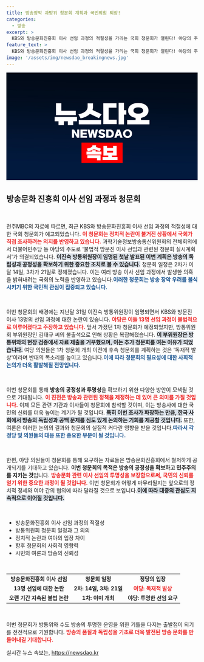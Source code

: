 ```yaml
---
title: 방송장악 과방위 청문회 계획과 국민의힘 퇴장!
categories:
  - 방송
excerpt: >
  KBS와 방송문화진흥회 이사 선임 과정의 적절성을 가리는 국회 청문회가 열린다! 야당의 주도로 진행되는 이번 청문회에서 불법 행위를 집중 추적하며, 여야 간의 찬반 논란이 치열해질 전망이다. 클릭해서 자세한 내용을 확인하세요!
feature_text: >
  KBS와 방송문화진흥회 이사 선임 과정의 적절성을 가리는 국회 청문회가 열린다! 야당의 주도로 진행되는 이번 청문회에서 불법 행위를 집중 추적하며, 여야 간의 찬반 논란이 치열해질 전망이다. 클릭해서 자세한 내용을 확인하세요!
image: '/assets/img/newsdao_breakingnews.jpg'
---
```


<p><img src="/assets/img/newsdao_breakingnews.jpg" alt="cryptoinkorea 속보" /></p>

<h2 data-ke-size="size26">방송문화 진흥회 이사 선임 과정과 청문회</h2>

<p data-ke-size="size16">&nbsp;</p>

<p>전주MBC의 자료에 따르면, 최근 KBS와 방송문화진흥회 이사 선임 과정의 적절성에 대한 국회 청문회가 예고되었습니다. <b><span style="color: #ee2323;">이 청문회는 정치적 논란이 불거진 상황에서 국회가 직접 조사하려는 의지를 반영하고 있습니다.</span></b> 과학기술정보방송통신위원회의 전체회의에서 더불어민주당 등 야당의 주도로 '불법적 방문진 이사 선임과 관련된 청문회 실시계획서'가 의결되었습니다. <b><span style="background-color: #21538527;">이진숙 방통위원장이 임명된 첫날 발표된 이번 계획은 방송의 독립성과 공정성을 확보하기 위한 중요한 조치로 볼 수 있습니다.</span></b> 청문회 일정은 2차가 이달 14일, 3차가 21일로 정해졌습니다. 이는 여러 방송 이사 선임 과정에서 발생한 의혹을 밝혀내려는 국회의 노력을 반영하고 있습니다.<b><span style="color: #1a5490;">이러한 청문회는 방송 장악 우려를 불식시키기 위한 국민적 관심이 집중되고 있습니다.</span></b></p>

<p data-ke-size="size16">&nbsp;</p>

<p>이번 청문회의 배경에는 지난달 31일 이진숙 방통위원장이 임명되면서 KBS와 방문진 이사 13명의 선임 과정에 대한 논란이 있습니다. <b><span style="color: #ee2323;">야당은 이들 13명 선임 과정이 불법적으로 이루어졌다고 주장하고 있습니다.</span></b> 앞서 가졌던 1차 청문회가 예정되었지만, 방통위원회 부위원장인 김태규 씨의 불출석으로 인해 상황은 복잡해졌습니다. <b><span style="background-color: #21538527;">이 부위원장은 방통위와의 현장 검증에서 자료 제출을 거부했으며, 이는 추가 청문회를 여는 이유가 되었습니다.</span></b> 여당 의원들은 1차 청문회 개최 이전에 후속 청문회를 계획하는 것은 '독재적 발상'이라며 반대의 목소리를 높이고 있습니다.<b><span style="color: #1a5490;">이에 따라 청문회의 필요성에 대한 사회적 논의가 더욱 활발해질 전망입니다.</span></b></p>

<p data-ke-size="size16">&nbsp;</p>

<p>이번 청문회를 통해 <b>방송의 공정성과 투명성</b>을 확보하기 위한 다양한 방안이 모색될 것으로 기대됩니다. <b><span style="color: #ee2323;">이 진전은 방송과 관련된 정책을 제정하는 데 있어 큰 의미를 가질 것입니다.</span></b> 이제 모든 관련 기관과 이사들이 청문회에 참석할 것이며, 이는 방송사에 대한 국민의 신뢰를 더욱 높이는 계기가 될 것입니다. <b><span style="background-color: #21538527;">특히 이번 조사가 파장하는 만큼, 한국 사회에서 방송의 독립성과 공백 문제를 심도 있게 논의하는 기회를 제공할 것입니다.</span></b> 또한, 여론은 이러한 논의의 결과와 청문회의 실질적 커다란 영향을 받을 것입니다.<b><span style="color: #1a5490;">따라서 각 정당 및 의원들의 대응 또한 중요한 부분이 될 것입니다.</span></b></p>

<p data-ke-size="size16">&nbsp;</p>

<p>한편, 야당 의원들이 청문회를 통해 요구하는 자료들은 방송문화진흥회에서 철저하게 공개되기를 기대하고 있습니다. <b>이번 청문회의 목적은 방송의 공정성을 확보하고 민주주의를 지키는 것</b>입니다. <b><span style="color: #ee2323;">방송문화 관련 이사 선임의 투명성을 보장함으로써, 국민의 신뢰를 얻기 위한 중요한 과정이 될 것입니다.</span></b> 이번 청문회가 어떻게 마무리될지는 앞으로의 정치적 정세와 여야 간의 협의에 따라 달라질 것으로 보입니다.<b><span style="background-color: #21538527;">이에 따라 대중의 관심도 지속적으로 이어질 것입니다.</span></b></p>

<p data-ke-size="size16">&nbsp;</p>

<ul>
    <li>방송문화진흥회 이사 선임 과정의 적절성</li>
    <li>방통위원회 청문회 일정과 그 의의</li>
    <li>정치적 논란과 여야의 입장 차이</li>
    <li>향후 청문회의 사회적 영향력</li>
    <li>시민의 여론과 방송의 신뢰성</li>
</ul>

<p data-ke-size="size16">&nbsp;</p>

<table>
    <tr>
        <td style="text-align: center; height: 17px;"><b>방송문화진흥회 이사 선임</b></td>
        <td style="text-align: center; height: 17px;"><b>청문회 일정</b></td>
        <td style="text-align: center; height: 17px;"><b>정당의 입장</b></td>
    </tr>
    <tr>
        <td style="text-align: center; height: 17px;"><b>13명 선임에 대한 논란</b></td>
        <td style="text-align: center; height: 17px;"><b>2차: 14일, 3차: 21일</b></td>
        <td style="text-align: center; height: 17px;"><b><span style="color: #ee2323;">여당: 독재적 발상</span></b></td>
    </tr>
    <tr>
        <td style="text-align: center; height: 17px;"><b>오랜 기간 지속된 불법 논란</b></td>
        <td style="text-align: center; height: 17px;"><b>1차: 이미 개최</b></td>
        <td style="text-align: center; height: 17px;"><b>야당: 투명한 선임 요구</b></td>
    </tr>
</table>

<p data-ke-size="size16">&nbsp;</p>

<p>이번 청문회가 방통위와 수도 방송의 투명한 운영을 위한 기틀을 다지는 출발점이 되기를 전전적으로 기원합니다. <b><span style="color: #ee2323;">방송의 품질과 독립성을 기초로 더욱 발전된 방송 문화를 만들어내길 기대합니다.</span></b> </p>
실시간 뉴스 속보는, <a href="https://newsdao.kr" rel="dofollow">https://newsdao.kr</a>


